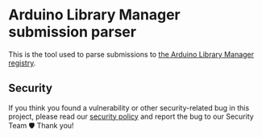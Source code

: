 # Arduino Library Manager submission parser

This is the tool used to parse submissions to [the Arduino Library Manager registry](https://github.com/arduino/library-manager-registry).

## Security

If you think you found a vulnerability or other security-related bug in this project, please read our [security policy](https://github.com/arduino/arduino-cli/security/policy) and report the bug to our Security Team 🛡️ Thank you!
